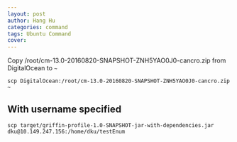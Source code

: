 ```yaml
---
layout: post
author: Hang Hu
categories: command
tags: Ubuntu Command 
cover: 
---
```


Copy /root/cm-13.0-20160820-SNAPSHOT-ZNH5YAO0J0-cancro.zip from DigitalOcean to `~`

```
scp DigitalOcean:/root/cm-13.0-20160820-SNAPSHOT-ZNH5YAO0J0-cancro.zip ~
```


## With username specified


```
scp target/griffin-profile-1.0-SNAPSHOT-jar-with-dependencies.jar dku@10.149.247.156:/home/dku/testEnum
```
